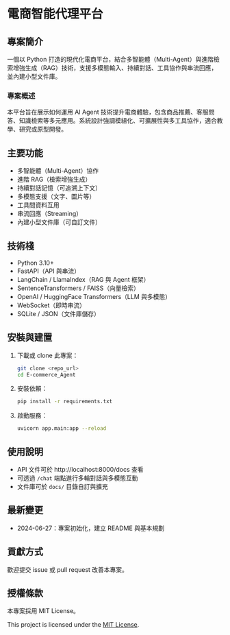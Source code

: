 # 電商智能代理平台

## 專案簡介
一個以 Python 打造的現代化電商平台，結合多智能體（Multi-Agent）與進階檢索增強生成（RAG）技術，支援多模態輸入、持續對話、工具協作與串流回應，並內建小型文件庫。

### 專案概述
本平台旨在展示如何運用 AI Agent 技術提升電商體驗，包含商品推薦、客服問答、知識檢索等多元應用。系統設計強調模組化、可擴展性與多工具協作，適合教學、研究或原型開發。

## 主要功能
- 多智能體（Multi-Agent）協作
- 進階 RAG（檢索增強生成）
- 持續對話記憶（可追溯上下文）
- 多模態支援（文字、圖片等）
- 工具間資料互用
- 串流回應（Streaming）
- 內建小型文件庫（可自訂文件）

## 技術棧
- Python 3.10+
- FastAPI（API 與串流）
- LangChain / LlamaIndex（RAG 與 Agent 框架）
- SentenceTransformers / FAISS（向量檢索）
- OpenAI / HuggingFace Transformers（LLM 與多模態）
- WebSocket（即時串流）
- SQLite / JSON（文件庫儲存）

## 安裝與建置
1. 下載或 clone 此專案：
   ```bash
   git clone <repo_url>
   cd E-commerce_Agent
   ```
2. 安裝依賴：
   ```bash
   pip install -r requirements.txt
   ```
3. 啟動服務：
   ```bash
   uvicorn app.main:app --reload
   ```

## 使用說明
- API 文件可於 http://localhost:8000/docs 查看
- 可透過 `/chat` 端點進行多輪對話與多模態互動
- 文件庫可於 `docs/` 目錄自訂與擴充

## 最新變更
- 2024-06-27：專案初始化，建立 README 與基本規劃

## 貢獻方式
歡迎提交 issue 或 pull request 改善本專案。

## 授權條款
本專案採用 MIT License。

This project is licensed under the [MIT License](./LICENSE).